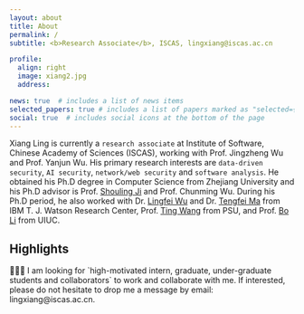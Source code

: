 ```yaml
---
layout: about
title: About
permalink: /
subtitle: <b>Research Associate</b>, ISCAS, lingxiang@iscas.ac.cn

profile:
  align: right
  image: xiang2.jpg
  address: 

news: true  # includes a list of news items
selected_papers: true # includes a list of papers marked as "selected={true}"
social: true  # includes social icons at the bottom of the page
---
```

Xiang Ling is currently a `research associate` at Institute of Software, Chinese Academy of Sciences (ISCAS), working with Prof. Jingzheng Wu and Prof. Yanjun Wu.
His primary research interests are `data-driven security`, `AI security`, `network/web security` and `software analysis`.
He obtained his Ph.D degree in Computer Science from Zhejiang University and his Ph.D advisor is Prof. [Shouling Ji](https://nesa.zju.edu.cn/webpage/crew/jsl.html) and Prof. Chunming Wu.
During his Ph.D period, he also worked with Dr. [Lingfei Wu](https://sites.google.com/a/email.wm.edu/teddy-lfwu/) and Dr. [Tengfei Ma](https://sites.google.com/site/matf0123/home) from IBM T. J. Watson Research Center, Prof. [Ting Wang](https://alps-lab.github.io/) from PSU, and Prof. [Bo Li](https://aisecure.github.io/) from UIUC.

<h2>Highlights</h2>
🔔🔔🔔 I am looking for `high-motivated intern, graduate, under-graduate students and collaborators` to work and collaborate with me. If interested, please do not hesitate to drop me a message by email: lingxiang@iscas.ac.cn.

<!-- Write your biography here. Tell the world about yourself. Link to your favorite [subreddit](http://reddit.com). You can put a picture in, too. The code is already in, just name your picture `prof_pic.jpg` and put it in the `img/` folder.

Put your address / P.O. box / other info right below your picture. You can also disable any these elements by editing `profile` property of the YAML header of your `_pages/about.md`. Edit `_bibliography/papers.bib` and Jekyll will render your [publications page](/al-folio/publications/) automatically.

Link to your social media connections, too. This theme is set up to use [Font Awesome icons](http://fortawesome.github.io/Font-Awesome/) and [Academicons](https://jpswalsh.github.io/academicons/), like the ones below. Add your Facebook, Twitter, LinkedIn, Google Scholar, or just disable all of them. -->
